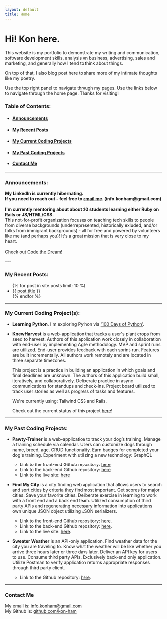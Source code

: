 ```yaml
---
layout: default
title: Home
---
```


# Hi! Kon here.

This website is my portfolio to demonstrate my writing and communication, software development skills, analysis on business, advertising, sales and marketing, and generally how I tend to think about things.

On top of that, I also blog post here to share more of my intimate thoughts like my poetry.

Use the top right panel to navigate through my pages. Use the links below to navigate through the home page. Thanks for visiting!

### Table of Contents: 

 - #### [Announcements](#announcements-link) 
 - #### [My Recent Posts](#my-recent-posts-link) 
 - #### [My Current Coding Projects](#my-current-coding-projects-link)
 - #### [My Past Coding Projects](#my-past-coding-projects-link) 
 - #### [Contact Me](#contact-me-link)

---

### Announcements: <a name="announcements-link"></a>

<p class="message">
<strong>My LinkedIn is currently hibernating.
<br>If you need to reach out - feel free to <a href="mailto:info.konham@gmail.com">email me</a>. (info.konham@gmail.com)</strong>
<br><br>
<strong>I'm currently mentoring about about 20 students learning either Ruby on Rails or JS/HTML/CSS.</strong><br>This not-for-profit organization focuses on teaching tech skills to people from diverse backgrounds (underrepresented, historically exluded, and/or folks from immigrant backgrounds) - all for free and powered by volunteers like me (and perhaps you)! It's a great mission that is very close to my heart.<br><br>Check out <a href="https://codethedream.org">Code the Dream!</a>
</p>
---

### My Recent Posts: <a name="my-recent-posts-link"></a>
<ul>
  {% for post in site.posts limit: 10 %}
  <li>
      <a href="{{ post.url }}">{{ post.title }}</a>
        <!-- <time  datetime="{{ post.date | date_to_xmlschema }}"  class="post-date">{{ post.date | date_to_string }}</time> -->
        <!-- {{ post.content | truncatewords: 120 }} -->
  </li>
  {% endfor %}
</ul>

---

### My Current Coding Project(s): <a name="my-current-coding-projects-link"></a>

 - **Learning Python**. I'm exploring Python via ['100 Days of Python'](https://www.udemy.com/course/100-days-of-code/).

 - **KnewHarvest** is a web-application that tracks a user's plant crops from seed to harvest. Authors of this application work closely in collaboration with end-user by implementing Agile methodology. MVP and sprint runs are utilized. End-user provides feedback with each sprint-run. Features are built incrementally. All authors work remotely and are located in three separate timezones. 

    This project is a practice in building an application in which goals and final deadlines are unknown. The authors of this application build small, iteratively, and collaboratively. Deliberate practice in async communications for standups and check-ins. Project board utilized to track user stories as well as progress of tasks and features. 

    We're currently using: Tailwind CSS and Rails.

    Check out the current status of this project [here](https://github.com/wdk3)!

---

### My Past Coding Projects: <a name="my-past-coding-projects-link"></a>

 - **Pawty-Trainer** is a web-application to track your dog’s training. Manage a training schedule via calendar. Users can customize dogs through name, breed, age. CRUD functionality. Earn badges for completed your dog's training. Experiment with utilizing a new technology: GraphQL

    - Link to the front-end Github repository: [here](https://github.com/Pawty-Trainer/pawty-trainer)
    - Link to the back-end Github repository: [here](https://github.com/Pawty-Trainer/pawty-trainer-api)
    - Link to the live site: [here](https://pawty-trainer.github.io/pawty-trainer)

 - **Find My City** is a city finding web application that allows users to search and sort cities by criteria they find most important. Get scores for major cities. Save your favorite cities. Deliberate exercise in learning to work with a front end and a back end team. Utilized consumption of third party APIs and regenerating necessary information into applications own unique JSON object utilizing JSON serializers. 

	 - Link to the front-end Github repository:  [here](https://github.com/NoahZinter/find_my_city_fe).  
     - Link to the back-end Github repository:  [here](https://github.com/NoahZinter/find_my_city_be).
     - Link to the live site:    [here](https://helpmefindmycity.herokuapp.com).  
     
 - **Sweater Weather** is an API-only application. Find weather data for the city you are traveling to. Know what the weather will be like whether you arrive three hours later or three days later. Deliver an API key for users to use. Consume third party APIs. Exclusively back-end only application. Utilize Postman to verify application returns appropriate responses through third party client. 

	- Link to the Github repository: [here](https://github.com/kon-ham/sweater_weather).

---

### Contact Me <a name="contact-me-link"></a>
My email is: [info.konham@gmail.com](mailto:info.konham@gmail.com)    
My Github is: [github.com/kon-ham](https://github.com/kon-ham)